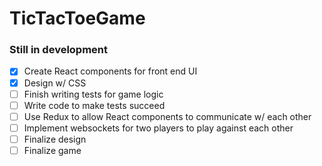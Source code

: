 # TicTacToeGame

### Still in development

- [x] Create React components for front end UI
- [x] Design w/ CSS
- [ ] Finish writing tests for game logic
- [ ] Write code to make tests succeed
- [ ] Use Redux to allow React components to communicate w/ each other
- [ ] Implement websockets for two players to play against each other
- [ ] Finalize design
- [ ] Finalize game
